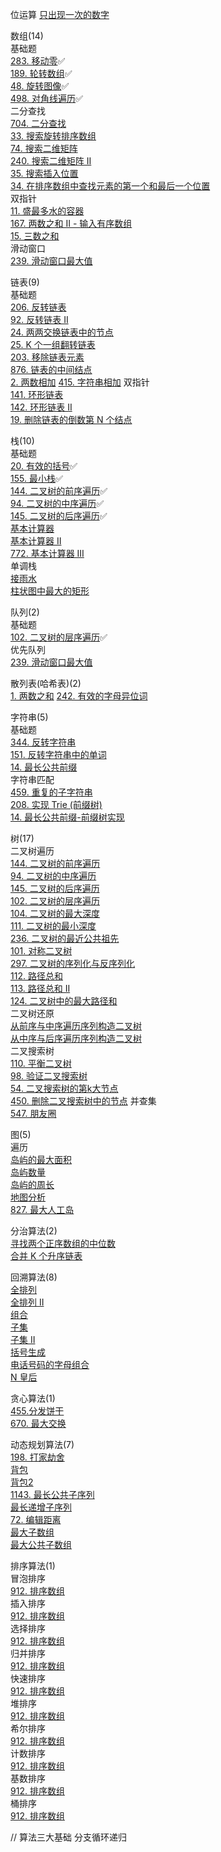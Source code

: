 位运算
    [只出现一次的数字]()  

数组(14)  
    基础题  
        [283. 移动零](./leetcode/array/move-zeroes.js)✅  
        [189. 轮转数组](./leetcode/array/rotate-array.js)✅  
        [48.  旋转图像](./leetcode/1.数组/rotate-image.js)✅  
        [498. 对角线遍历](./leetcode/array/diagonal-traverse.js)✅  
    二分查找  
        [704. 二分查找](./leetcode/array/binary-search.js)  
        [33.  搜索旋转排序数组](./leetcode/1.数组/search-in-rotated-sorted-array.js)  
        [74.  搜索二维矩阵](./leetcode/1.数组/03.搜索二维矩阵.js)  
        [240. 搜索二维矩阵 II](./leetcode/1.数组/search-a-2d-matrix-ii.js)  
        [35.  搜索插入位置](./leetcode/1.数组/search-insert-position.js)  
        [34.  在排序数组中查找元素的第一个和最后一个位置](./leetcode/1.数组/04.在排序数组中查找元素的始末位置.js)  
    双指针  
        [11.  盛最多水的容器](./leetcode/1.数组/container-with-most-water.js)  
        [167. 两数之和 II - 输入有序数组](./leetcode/1.数组/two-sum-ii-input-array-is-sorted.js)  
        [15.  三数之和](./leetcode/1.数组/3sum.js)  
    滑动窗口  
        [239. 滑动窗口最大值](./leetcode/1.数组/sliding-window-maximum.js)  
  
链表(9)  
    基础题  
        [206. 反转链表](./leetcode/2.链表/01.反转链表.js)  
        [92.  反转链表 II](./leetcode/2.链表/07.反转链表%20II.js)      
        [24.  两两交换链表中的节点](./leetcode/2.链表/02.两两交换链表中的节点.js)  
        [25.  K 个一组翻转链表](./leetcode/2.链表/03.K个一组翻转链表.js)  
        [203. 移除链表元素](./leetcode/2.链表/06.移除链表元素.js)  
        [876. 链表的中间结点](./leetcode/2.链表/08.链表的中间结点.js)  
        [2. 两数相加](./leetcode/2.链表/add-two-numbers.js)
        [415. 字符串相加](./leetcode/2.链表/06.字符串相加.js)
    双指针  
        [141. 环形链表](./leetcode/2.链表/04.环形链表判定.js)  
        [142. 环形链表 II](./leetcode/2.链表/05.环形链表求环入口.js)  
        [19. 删除链表的倒数第 N 个结点](./leetcode/2.链表/09.删除链表的倒数第%20N%20个结点.js)   
  
栈(10)  
    基础题  
        [20.  有效的括号](./leetcode/3.栈/01.有效的括号.js)✅  
        [155. 最小栈](https://leetcode.cn/problems/min-stack/)✅  
        [144. 二叉树的前序遍历](./leetcode/3.栈/二叉树的前序遍历,非递归版.js)✅  
        [94.  二叉树的中序遍历](./leetcode/3.栈/二叉树的中序遍历,非递归版.js)✅  
        [145. 二叉树的后序遍历](./leetcode/3.栈/二叉树的后序遍历,非递归版.js)✅  
        [基本计算器](./leetcode/3.栈/基本计算器.js)  
        [基本计算器 II](./leetcode/3.栈/基本计算器%20II.js)  
        [772. 基本计算器 III](./leetcode/3.栈/基本计算器%20III.js)  
    单调栈  
        [接雨水](./leetcode/3.栈/接雨水.js)  
        [柱状图中最大的矩形](./leetcode/3.栈/02.柱状图中最大的矩形.js)  
  
队列(2)  
    基础题  
        [102. 二叉树的层序遍历](./leetcode/4.队列/二叉树的层序遍历.js)✅  
    优先队列  
        [239. 滑动窗口最大值](./leetcode/4.队列/滑动窗口最大值.js)  
  
散列表(哈希表)(2)  
    [1. 两数之和](./leetcode/5.散列表/03.两数之和.js)
    [242. 有效的字母异位词](./leetcode/5.散列表/08.有效的字母异位词.js)  
  
字符串(5)  
    基础题  
        [344. 反转字符串](./leetcode/6.字符串/反转字符串.js)  
        [151. 反转字符串中的单词](./leetcode/6.字符串/反转字符串中的单词.js)  
        [14. 最长公共前缀](./leetcode/6.字符串/longest-common-prefix.js)  
    字符串匹配  
        [459. 重复的子字符串](./leetcode/6.字符串/重复的子字符串.js)  
        [208. 实现 Trie (前缀树)](./leetcode/6.字符串/实现%20Trie%20(前缀树).js)  
        [14. 最长公共前缀-前缀树实现](./leetcode/6.字符串/longest-common-prefix.js)  
  
树(17)  
    二叉树遍历  
        [144. 二叉树的前序遍历](./leetcode/7.树/二叉树的前序遍历.js)  
        [94. 二叉树的中序遍历](./leetcode/7.树/二叉树的中序遍历.js)  
        [145. 二叉树的后序遍历](./leetcode/7.树/二叉树的后序遍历.js)  
        [102. 二叉树的层序遍历](同上)  
        [104. 二叉树的最大深度](./leetcode/7.树/01.二叉树的最大深度.js)  
        [111. 二叉树的最小深度](./leetcode/7.树/02.二叉树的最小深度.js)  
        [236. 二叉树的最近公共祖先](./leetcode/7.树/二叉树的最近公共祖先.js)  
        [101. 对称二叉树](./leetcode/7.树/04.对称二叉树.js)  
        [297. 二叉树的序列化与反序列化](./leetcode/7.树/二叉树的序列化与反序列化.js)  
        [112. 路径总和](./leetcode/7.树/01.路径总和.js)  
        [113. 路径总和 II](./leetcode/7.树/02.路径总和%20II.js)  
        [124. 二叉树中的最大路径和](./leetcode/7.树/二叉树中的最大路径和.js)  
    二叉树还原  
        [从前序与中序遍历序列构造二叉树](./leetcode/7.树/03.从前序与中序遍历序列构造二叉树.js)  
        [从中序与后序遍历序列构造二叉树](./leetcode/7.树/03.从前序与中序遍历序列构造二叉树.js)  
    二叉搜索树  
        [110. 平衡二叉树](./leetcode/7.树/平衡二叉树.js)  
        [98.  验证二叉搜索树](./leetcode/7.树/验证二叉搜索树.js)  
        [54.  二叉搜索树的第k大节点](./leetcode/7.树/二叉搜索树的第k大节点.js)  
        [450. 删除二叉搜索树中的节点](./leetcode/7.树/删除二叉搜索树中的节点.js)
    并查集  
        [547. 朋友圈](./leetcode/7.树/朋友圈.js)  
  
图(5)  
    遍历  
        [岛屿的最大面积](./leetcode/8.图/04.岛屿的最大面积.js)  
        [岛屿数量](./leetcode/8.图/03.岛屿数量.js)  
        [岛屿的周长](./leetcode/8.图/05.岛屿的周长.js)  
        [地图分析](./leetcode/8.图/06.地图分析.js)  
        [827. 最大人工岛](./leetcode/8.图/07.填海造陆.js)  
  
分治算法(2)  
    [寻找两个正序数组的中位数]()  
    [合并 K 个升序链表]()  
  
回溯算法(8)  
    [全排列](./leetcode/10.回溯算法/01.排列全排列.js)  
    [全排列 II](./leetcode/10.回溯算法/02.排列含有重复.js)  
    [组合](./leetcode/10.回溯算法/03.组合.js)  
    [子集](./leetcode/10.回溯算法/04.子集.js)  
    [子集 II](./leetcode/10.回溯算法/05.子集含有重复.js)  
    [括号生成](./leetcode/10.回溯算法/06.括号生成.js)  
    [电话号码的字母组合](./leetcode/10.回溯算法/07.电话号码的字母组合.js)  
    [N 皇后](./leetcode/10.回溯算法/08.N皇后.js)  
  
贪心算法(1)  
    [455.分发饼干]()  
    [670. 最大交换]()  
  
动态规划算法(7)  
    [198. 打家劫舍](./leetcode/12.动态规划算法/01.打家劫舍.js)  
    [背包](./leetcode/12.动态规划算法/01.Knapsack.js)  
    [背包2](./leetcode/12.动态规划算法/02.KnapsackWithValue.js)  
    [1143. 最长公共子序列](./leetcode/12.动态规划算法/03.LongestCommonSubsequence.js)  
    [最长递增子序列](./leetcode/12.动态规划算法/04.LongestIncrementSubsequence.js)  
    [72. 编辑距离](./leetcode/12.动态规划算法/03.最小编辑距离.js)  
    [最大子数组](./leetcode/12.动态规划算法/04.最大子数组和.js)  
    [最大公共子数组](./leetcode/12.动态规划算法/05.最大公共子数组.js)  
  
  
排序算法(1)  
    冒泡排序  
        [912. 排序数组](./leetcode/13.排序算法/冒泡排序.js)  
    插入排序  
        [912. 排序数组](./leetcode/13.排序算法/插入排序.js)  
    选择排序  
        [912. 排序数组](./leetcode/13.排序算法/选择排序.js)  
    归并排序  
        [912. 排序数组](./leetcode/13.排序算法/归并排序.js)  
    快速排序  
        [912. 排序数组](./leetcode/13.排序算法/快速排序.js)  
    堆排序  
        [912. 排序数组](./leetcode/13.排序算法/堆排序.js)  
    希尔排序  
        [912. 排序数组](./leetcode/13.排序算法/希尔排序.js)  
    计数排序  
        [912. 排序数组](./leetcode/13.排序算法/计数排序.js)  
    基数排序  
        [912. 排序数组](./leetcode/13.排序算法/基数排序.js)  
    桶排序  
        [912. 排序数组](./leetcode/13.排序算法/桶排序.js)  
  
// 算法三大基础 分支循环递归  